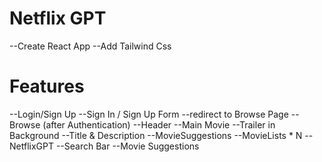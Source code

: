 # Netflix GPT
--Create React App
--Add Tailwind Css

# Features
--Login/Sign Up
  --Sign In / Sign Up Form
  --redirect to Browse Page
--Browse (after Authentication)
  --Header
  --Main Movie
      --Trailer in Background
      --Title & Description
      --MovieSuggestions
        --MovieLists * N
 --NetflixGPT
   --Search Bar
   --Movie Suggestions      